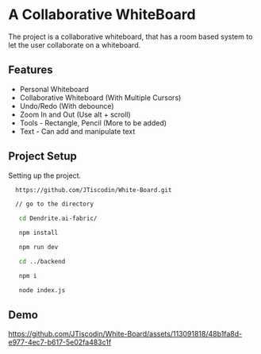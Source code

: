 
# A Collaborative WhiteBoard

The project is a collaborative whiteboard, that has  a room based system to let the user collaborate on a whiteboard.


## Features

 - Personal Whiteboard
 - Collaborative Whiteboard (With Multiple Cursors)
 - Undo/Redo (With debounce)
 - Zoom In and Out (Use alt + scroll)
 - Tools - Rectangle, Pencil (More to be added)
 - Text - Can add and manipulate text


## Project Setup

Setting up the project.

```bash
  https://github.com/JTiscodin/White-Board.git

  // go to the directory

   cd Dendrite.ai-fabric/

   npm install

   npm run dev

   cd ../backend

   npm i

   node index.js
```

    
## Demo

https://github.com/JTiscodin/White-Board/assets/113091818/48b1fa8d-e977-4ec7-b617-5e02fa483c1f



